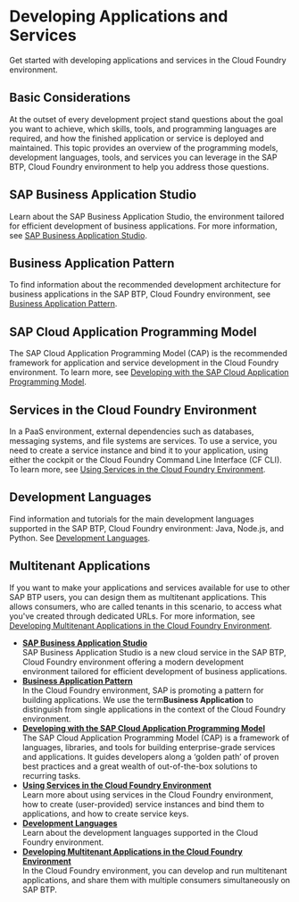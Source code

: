 <!-- loio68e2ece61286444cbe87e7d9e7ce6ade -->

# Developing Applications and Services

Get started with developing applications and services in the Cloud Foundry environment.



<a name="loio68e2ece61286444cbe87e7d9e7ce6ade__section_fqr_rfv_pnb"/>

## Basic Considerations

At the outset of every development project stand questions about the goal you want to achieve, which skills, tools, and programming languages are required, and how the finished application or service is deployed and maintained. This topic provides an overview of the programming models, development languages, tools, and services you can leverage in the SAP BTP, Cloud Foundry environment to help you address those questions.



<a name="loio68e2ece61286444cbe87e7d9e7ce6ade__section_lvg_lgv_pnb"/>

## SAP Business Application Studio

Learn about the SAP Business Application Studio, the environment tailored for efficient development of business applications. For more information, see [SAP Business Application Studio](SAP_Business_Application_Studio_c736960.md).



<a name="loio68e2ece61286444cbe87e7d9e7ce6ade__section_sbz_whv_pnb"/>

## Business Application Pattern

To find information about the recommended development architecture for business applications in the SAP BTP, Cloud Foundry environment, see [Business Application Pattern](Business_Application_Pattern_a1de162.md).



<a name="loio68e2ece61286444cbe87e7d9e7ce6ade__section_vcn_g3v_pnb"/>

## SAP Cloud Application Programming Model

The SAP Cloud Application Programming Model \(CAP\) is the recommended framework for application and service development in the Cloud Foundry environment. To learn more, see [Developing with the SAP Cloud Application Programming Model](Developing_with_the_SAP_Cloud_Application_Programming_Model_00823f9.md).



<a name="loio68e2ece61286444cbe87e7d9e7ce6ade__section_o22_dnv_pnb"/>

## Services in the Cloud Foundry Environment

In a PaaS environment, external dependencies such as databases, messaging systems, and file systems are services. To use a service, you need to create a service instance and bind it to your application, using either the cockpit or the Cloud Foundry Command Line Interface \(CF CLI\). To learn more, see [Using Services in the Cloud Foundry Environment](Using_Services_in_the_Cloud_Foundry_Environment_f22029f.md).



<a name="loio68e2ece61286444cbe87e7d9e7ce6ade__section_d1v_tqv_pnb"/>

## Development Languages

Find information and tutorials for the main development languages supported in the SAP BTP, Cloud Foundry environment: Java, Node.js, and Python. See [Development Languages](Development_Languages_2d0ff22.md).



<a name="loio68e2ece61286444cbe87e7d9e7ce6ade__section_gvc_xyj_qnb"/>

## Multitenant Applications

If you want to make your applications and services available for use to other SAP BTP users, you can design them as multitenant applications. This allows consumers, who are called tenants in this scenario, to access what you've created through dedicated URLs. For more information, see [Developing Multitenant Applications in the Cloud Foundry Environment](Developing_Multitenant_Applications_in_the_Cloud_Foundry_Environment_5e8a2b7.md).

-   **[SAP Business Application Studio](SAP_Business_Application_Studio_c736960.md "SAP Business Application
                                Studio is a new cloud service in the SAP BTP, Cloud Foundry
                                    environment offering a modern development environment tailored for efficient
		development of business applications. ")**  
SAP Business Application Studio is a new cloud service in the SAP BTP, Cloud Foundry environment offering a modern development environment tailored for efficient development of business applications.
-   **[Business Application Pattern](Business_Application_Pattern_a1de162.md "In the Cloud Foundry environment, SAP is promoting a pattern for building applications.
		We use the term Business Application to distinguish from single
		applications in the context of the Cloud Foundry environment.")**  
In the Cloud Foundry environment, SAP is promoting a pattern for building applications. We use the term**Business Application** to distinguish from single applications in the context of the Cloud Foundry environment.
-   **[Developing with the SAP Cloud Application Programming Model](Developing_with_the_SAP_Cloud_Application_Programming_Model_00823f9.md "The SAP Cloud Application Programming
                                    Model (CAP) is a framework of languages, libraries, and tools for building
		enterprise-grade services and applications. It guides developers along a ‘golden path’ of proven best practices and a great wealth of
		out-of-the-box solutions to recurring tasks.")**  
The SAP Cloud Application Programming Model \(CAP\) is a framework of languages, libraries, and tools for building enterprise-grade services and applications. It guides developers along a ‘golden path’ of proven best practices and a great wealth of out-of-the-box solutions to recurring tasks.
-   **[Using Services in the Cloud Foundry Environment](Using_Services_in_the_Cloud_Foundry_Environment_f22029f.md "
		Learn more about using services in the Cloud
                                Foundry
			environment, how to create (user-provided) service instances and bind them to
			applications, and how to create service keys. ")**  
 Learn more about using services in the Cloud Foundry environment, how to create \(user-provided\) service instances and bind them to applications, and how to create service keys.
-   **[Development Languages](Development_Languages_2d0ff22.md "Learn about the development languages supported in the Cloud Foundry environment.")**  
Learn about the development languages supported in the Cloud Foundry environment.
-   **[Developing Multitenant Applications in the Cloud Foundry Environment](Developing_Multitenant_Applications_in_the_Cloud_Foundry_Environment_5e8a2b7.md "In the Cloud
                                Foundry environment, you can develop and run
			multitenant applications, and share them with multiple consumers simultaneously on SAP BTP.")**  
In the Cloud Foundry environment, you can develop and run multitenant applications, and share them with multiple consumers simultaneously on SAP BTP.


